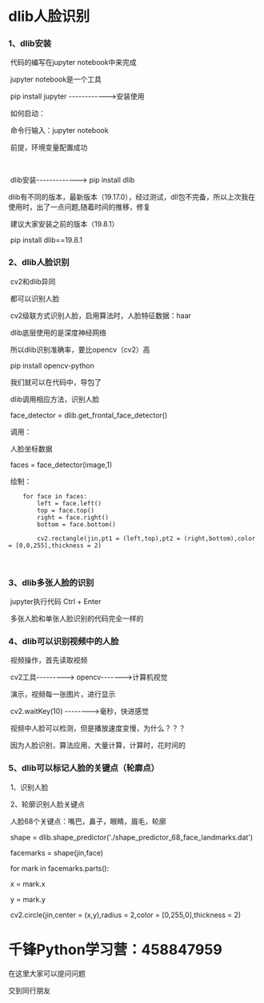 # dlib人脸识别

### 1、dlib安装

​	代码的编写在jupyter notebook中来完成

​	jupyter notebook是一个工具

​	pip install jupyter ------------>安装使用

​	如何启动：

​		命令行输入：jupyter notebook

​		前提，环境变量配置成功

​	

​	dlib安装-------------> pip install dlib

​	dlib有不同的版本，最新版本（19.17.0），经过测试，dll包不完备，所以上次我在使用时，出了一点问题,随着时间的推移，修复

​	建议大家安装之前的版本（19.8.1）

​	pip install dlib==19.8.1

### 2、dlib人脸识别

​	cv2和dlib异同

​	都可以识别人脸

​	cv2级联方式识别人脸，启用算法时，人脸特征数据：haar

​	dlib底层使用的是深度神经网络

​	所以dlib识别准确率，要比opencv（cv2）高

​	pip install opencv-python

​	我们就可以在代码中，导包了

​	dlib调用相应方法，识别人脸

​	face_detector = dlib.get_frontal_face_detector()

​	调用：

​			人脸坐标数据

​			faces = face_detector(image,1)

​	绘制：

    	for face in faces:
    		left = face.left()
    		top = face.top()
    		right = face.right()
    		bottom = face.bottom()
    
    		cv2.rectangle(jin,pt1 = (left,top),pt2 = (right,bottom),color = [0,0,255],thickness = 2)
​	

### 3、dlib多张人脸的识别

​	jupyter执行代码 Ctrl + Enter

​	多张人脸和单张人脸识别的代码完全一样的

### 4、dlib可以识别视频中的人脸

​	视频操作，首先读取视频

​	cv2工具---------> opencv------->计算机视觉

​	演示，视频每一张图片，进行显示

​	cv2.waitKey(10) -------->毫秒，快进感觉

​	视频中人脸可以检测，但是播放速度变慢，为什么？？？

​	因为人脸识别，算法应用，大量计算，计算时，花时间的

### 5、dlib可以标记人脸的关键点（轮廓点）

​	1、识别人脸

​	2、轮廓识别人脸关键点

​		人脸68个关键点：嘴巴，鼻子，眼睛，眉毛，轮廓

​		shape = dlib.shape_predictor('./shape_predictor_68_face_landmarks.dat')

​		facemarks = shape(jin,face)



​		for mark in facemarks.parts():    

​			x =  mark.x    

​			y = mark.y    

​			cv2.circle(jin,center = (x,y),radius = 2,color = [0,255,0],thickness = 2)





# 千锋Python学习营：458847959

在这里大家可以提问问题

交到同行朋友